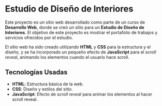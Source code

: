 # Estudio de Diseño de Interiores

Este proyecto es un sitio web desarrollado como parte de un curso de **Desarrollo Web**, donde se creó un sitio para un **Estudio de Diseño de Interiores**. El objetivo de este proyecto es mostrar el portafolio de trabajos y servicios ofrecidos por el estudio.

El sitio web ha sido creado utilizando **HTML** y **CSS** para la estructura y el diseño, y se ha incorporado un pequeño efecto de **JavaScript** para el *scroll reveal*, animando los elementos cuando el usuario hace scroll.

## Tecnologías Usadas

- **HTML**: Estructura básica de la web.
- **CSS**: Diseño y estilos del sitio.
- **JavaScript**: Efecto de *scroll reveal* para animar los elementos al hacer scroll reveal.